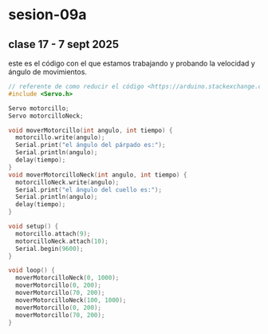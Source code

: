 # sesion-09a

## clase 17 - 7 sept 2025

este es el código con el que estamos trabajando y probando la velocidad y ángulo de movimientos.

```cpp
// referente de como reducir el código <https://arduino.stackexchange.com/questions/66378/servo-motor-in-function>
#include <Servo.h>

Servo motorcillo;
Servo motorcilloNeck;

void moverMotorcillo(int angulo, int tiempo) {
  motorcillo.write(angulo);
  Serial.print("el ángulo del párpado es:");
  Serial.println(angulo);
  delay(tiempo);
}
void moverMotorcilloNeck(int angulo, int tiempo) {
  motorcilloNeck.write(angulo);
  Serial.print("el ángulo del cuello es:");
  Serial.println(angulo);
  delay(tiempo);
}

void setup() {
  motorcillo.attach(9);
  motorcilloNeck.attach(10);
  Serial.begin(9600);
}

void loop() {
  moverMotorcilloNeck(0, 1000);
  moverMotorcillo(0, 200);
  moverMotorcillo(70, 200);
  moverMotorcilloNeck(100, 1000);
  moverMotorcillo(0, 200);
  moverMotorcillo(70, 200);
}
```